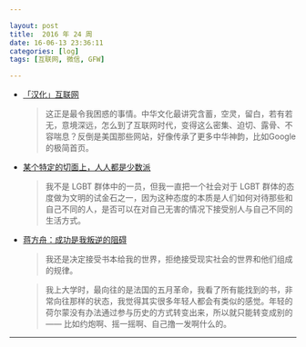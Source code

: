 ```yaml
---

layout: post
title:  2016 年 24 周
date: 16-06-13 23:36:11
categories: [log]
tags: [互联网, 微信, GFW]

---
```


- [「汉化」互联网](http://mp.weixin.qq.com/s?__biz=MzI1ODIyMjAwMA%3D%3D&idx=1&mid=2247483762&sn=7954c9f816c098298e769025895729d1)

	> 这正是最令我困惑的事情。中华文化最讲究含蓄，空灵，留白，若有若无，意境深远，怎么到了互联网时代，变得这么密集、迫切、露骨、不容喘息？反倒是美国那些网站，好像传承了更多中华神韵，比如Google的极简首页。

- [某个特定的切面上，人人都是少数派](http://mp.weixin.qq.com/s?__biz=MjM5MTE4Nzk1NA%3D%3D&idx=1&mid=2650741587&scene=0&sn=bdef48d5cfd2f83c4e798da269f7ed5d)

	> 我不是 LGBT 群体中的一员，但我一直把一个社会对于 LGBT 群体的态度做为文明的试金石之一，因为这种态度的本质是人们如何对待那些和自己不同的人，是否可以在对自己无害的情况下接受别人与自己不同的生活方式。

- [蒋方舟：成功是我叛逆的阻碍](http://www.vice.cn/read/rebel-the-positive-energy-a-interview-with-jiangfangzhou)

	> 我还是决定接受书本给我的世界，拒绝接受现实社会的世界和他们组成的规律。

	> 我上大学时，最向往的是法国的五月革命，我看了所有能找到的书，非常向往那样的状态，我觉得其实很多年轻人都会有类似的感觉。年轻的荷尔蒙没有办法通过参与历史的方式转变出来，所以就只能转变成别的 —— 比如约炮啊、摇一摇啊、自己撸一发啊什么的。

---
